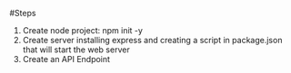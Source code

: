 #Steps
1. Create node project: npm init -y
2. Create server installing express and creating a script in package.json that will start the web server
3. Create an API Endpoint
